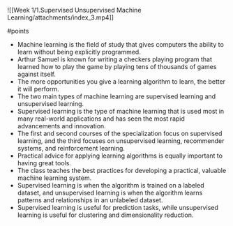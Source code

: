![[Week 1/1.Supervised Unsupervised Machine Learning/attachments/index_3.mp4]]

#points 
-   Machine learning is the field of study that gives computers the ability to learn without being explicitly programmed.
-   Arthur Samuel is known for writing a checkers playing program that learned how to play the game by playing tens of thousands of games against itself.
-   The more opportunities you give a learning algorithm to learn, the better it will perform.
-   The two main types of machine learning are supervised learning and unsupervised learning.
-   Supervised learning is the type of machine learning that is used most in many real-world applications and has seen the most rapid advancements and innovation.
-   The first and second courses of the specialization focus on supervised learning, and the third focuses on unsupervised learning, recommender systems, and reinforcement learning.
-   Practical advice for applying learning algorithms is equally important to having great tools.
-   The class teaches the best practices for developing a practical, valuable machine learning system.
-   Supervised learning is when the algorithm is trained on a labeled dataset, and unsupervised learning is when the algorithm learns patterns and relationships in an unlabeled dataset.
-   Supervised learning is useful for prediction tasks, while unsupervised learning is useful for clustering and dimensionality reduction.
